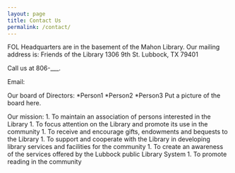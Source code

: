 ```yaml
---
layout: page
title: Contact Us
permalink: /contact/
---
```


FOL Headquarters are in the basement of the Mahon Library.  Our mailing address is:
Friends of the Library
1306 9th St.
Lubbock, TX 79401

Call us at 806-___.

Email:

Our board of Directors:
*Person1
*Person2
*Person3
Put a picture of the board here.

Our mission:
    1. To maintain an association of persons interested in the Library
    1. To focus attention on the Library and promote its use in the community
    1. To receive and encourage gifts, endowments and bequests to the Library
    1. To support and cooperate with the Library in developing library services and facilities for the community
    1.  To create an awareness of the services offered by the Lubbock public Library System
    1. To promote reading in the community
